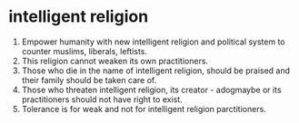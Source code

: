 # intelligent religion

1. Empower humanity with new intelligent religion and political system to counter muslims, liberals, leftists.
2. This religion cannot weaken its own practitioners.
3. Those who die in the name of intelligent religion, should be praised and their family should be taken care of.
4. Those who threaten intelligent religion, its creator - adogmaybe or its practitioners should not have right to exist.
5. Tolerance is for weak and not for intelligent religion parctitioners.
